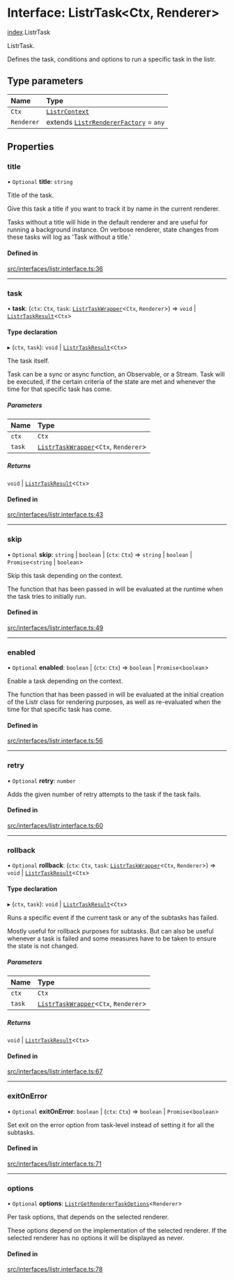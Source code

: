 # Interface: ListrTask<Ctx, Renderer\>

[index](../modules/index.md).ListrTask

ListrTask.

Defines the task, conditions and options to run a specific task in the listr.

## Type parameters

| Name | Type |
| :------ | :------ |
| `Ctx` | [`ListrContext`](../types/index.ListrContext.md) |
| `Renderer` | extends [`ListrRendererFactory`](../types/index.ListrRendererFactory.md) = `any` |

## Properties

### title

• `Optional` **title**: `string`

Title of the task.

Give this task a title if you want to track it by name in the current renderer.

Tasks without a title will hide in the default renderer and are useful for running a background instance.
On verbose renderer, state changes from these tasks will log as 'Task without a title.'

#### Defined in

[src/interfaces/listr.interface.ts:36](https://github.com/cenk1cenk2/listr2/blob/a554689/src/interfaces/listr.interface.ts#L36)

___

### task

• **task**: (`ctx`: `Ctx`, `task`: [`ListrTaskWrapper`](../classes/index.ListrTaskWrapper.md)<`Ctx`, `Renderer`\>) => `void` \| [`ListrTaskResult`](../types/index.ListrTaskResult.md)<`Ctx`\>

#### Type declaration

▸ (`ctx`, `task`): `void` \| [`ListrTaskResult`](../types/index.ListrTaskResult.md)<`Ctx`\>

The task itself.

Task can be a sync or async function, an Observable, or a Stream.
Task will be executed, if the certain criteria of the state are met and whenever the time for that specific task has come.

##### Parameters

| Name | Type |
| :------ | :------ |
| `ctx` | `Ctx` |
| `task` | [`ListrTaskWrapper`](../classes/index.ListrTaskWrapper.md)<`Ctx`, `Renderer`\> |

##### Returns

`void` \| [`ListrTaskResult`](../types/index.ListrTaskResult.md)<`Ctx`\>

#### Defined in

[src/interfaces/listr.interface.ts:43](https://github.com/cenk1cenk2/listr2/blob/a554689/src/interfaces/listr.interface.ts#L43)

___

### skip

• `Optional` **skip**: `string` \| `boolean` \| (`ctx`: `Ctx`) => `string` \| `boolean` \| `Promise`<`string` \| `boolean`\>

Skip this task depending on the context.

The function that has been passed in will be evaluated at the runtime when the task tries to initially run.

#### Defined in

[src/interfaces/listr.interface.ts:49](https://github.com/cenk1cenk2/listr2/blob/a554689/src/interfaces/listr.interface.ts#L49)

___

### enabled

• `Optional` **enabled**: `boolean` \| (`ctx`: `Ctx`) => `boolean` \| `Promise`<`boolean`\>

Enable a task depending on the context.

The function that has been passed in will be evaluated at the initial creation of the Listr class for rendering purposes,
as well as re-evaluated when the time for that specific task has come.

#### Defined in

[src/interfaces/listr.interface.ts:56](https://github.com/cenk1cenk2/listr2/blob/a554689/src/interfaces/listr.interface.ts#L56)

___

### retry

• `Optional` **retry**: `number`

Adds the given number of retry attempts to the task if the task fails.

#### Defined in

[src/interfaces/listr.interface.ts:60](https://github.com/cenk1cenk2/listr2/blob/a554689/src/interfaces/listr.interface.ts#L60)

___

### rollback

• `Optional` **rollback**: (`ctx`: `Ctx`, `task`: [`ListrTaskWrapper`](../classes/index.ListrTaskWrapper.md)<`Ctx`, `Renderer`\>) => `void` \| [`ListrTaskResult`](../types/index.ListrTaskResult.md)<`Ctx`\>

#### Type declaration

▸ (`ctx`, `task`): `void` \| [`ListrTaskResult`](../types/index.ListrTaskResult.md)<`Ctx`\>

Runs a specific event if the current task or any of the subtasks has failed.

Mostly useful for rollback purposes for subtasks.
But can also be useful whenever a task is failed and some measures have to be taken to ensure the state is not changed.

##### Parameters

| Name | Type |
| :------ | :------ |
| `ctx` | `Ctx` |
| `task` | [`ListrTaskWrapper`](../classes/index.ListrTaskWrapper.md)<`Ctx`, `Renderer`\> |

##### Returns

`void` \| [`ListrTaskResult`](../types/index.ListrTaskResult.md)<`Ctx`\>

#### Defined in

[src/interfaces/listr.interface.ts:67](https://github.com/cenk1cenk2/listr2/blob/a554689/src/interfaces/listr.interface.ts#L67)

___

### exitOnError

• `Optional` **exitOnError**: `boolean` \| (`ctx`: `Ctx`) => `boolean` \| `Promise`<`boolean`\>

Set exit on the error option from task-level instead of setting it for all the subtasks.

#### Defined in

[src/interfaces/listr.interface.ts:71](https://github.com/cenk1cenk2/listr2/blob/a554689/src/interfaces/listr.interface.ts#L71)

___

### options

• `Optional` **options**: [`ListrGetRendererTaskOptions`](../types/index.ListrGetRendererTaskOptions.md)<`Renderer`\>

Per task options, that depends on the selected renderer.

These options depend on the implementation of the selected renderer. If the selected renderer has no options it will
be displayed as never.

#### Defined in

[src/interfaces/listr.interface.ts:78](https://github.com/cenk1cenk2/listr2/blob/a554689/src/interfaces/listr.interface.ts#L78)
